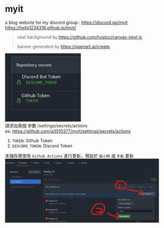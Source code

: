 # myit

a blog website for my discord group : https://discord.gg/myit <br />
https://hello1234316.github.io/myit/

> nest background by https://github.com/hustcc/canvas-nest.js
> 
> banner generated by https://openart.ai/create



![](.github/style/img/config.png)
<br />
請添加兩個 參數 /settings/secrets/actions <br />
ex: https://github.com/a3510377/myit/settings/secrets/actions

1. `TOKEN`: Github Token
2. `DISCORD_TOKEN`: Discord Token

本儲存庫使用 `Github Actions` 進行更新，預設於 `每小時` 或 `手動` 更新
![](.github/style/img/sop.png)

